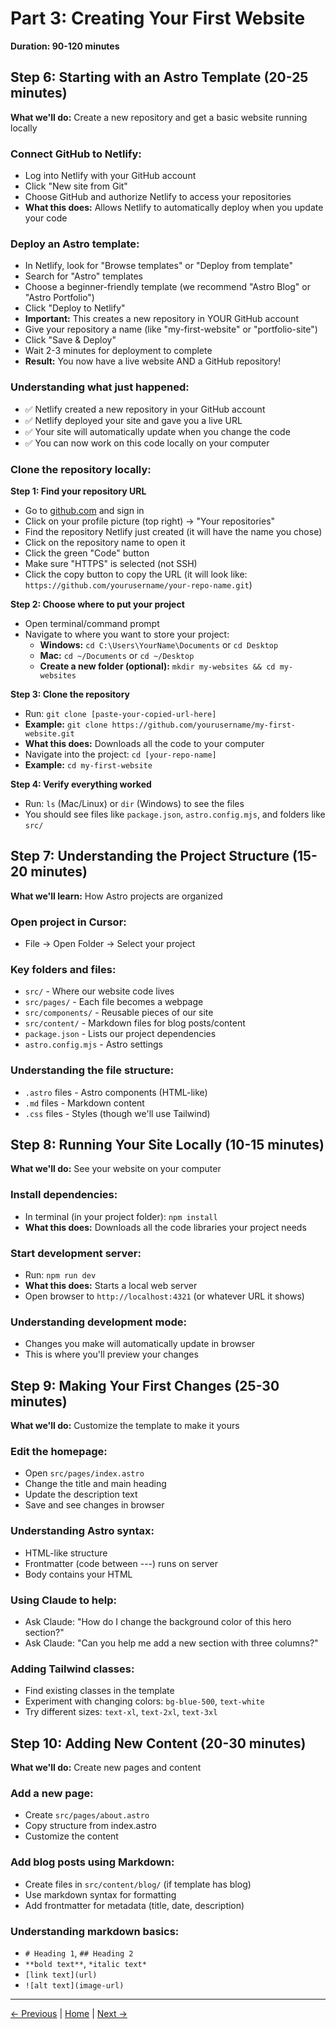# Part 3: Creating Your First Website

**Duration: 90-120 minutes**

## Step 6: Starting with an Astro Template (20-25 minutes)

**What we'll do:** Create a new repository and get a basic website running locally

### Connect GitHub to Netlify:
- Log into Netlify with your GitHub account
- Click "New site from Git"
- Choose GitHub and authorize Netlify to access your repositories
- **What this does:** Allows Netlify to automatically deploy when you update your code

### Deploy an Astro template:
- In Netlify, look for "Browse templates" or "Deploy from template"
- Search for "Astro" templates
- Choose a beginner-friendly template (we recommend "Astro Blog" or "Astro Portfolio")
- Click "Deploy to Netlify"
- **Important:** This creates a new repository in YOUR GitHub account
- Give your repository a name (like "my-first-website" or "portfolio-site")
- Click "Save & Deploy"
- Wait 2-3 minutes for deployment to complete
- **Result:** You now have a live website AND a GitHub repository!

### Understanding what just happened:
- ✅ Netlify created a new repository in your GitHub account
- ✅ Netlify deployed your site and gave you a live URL
- ✅ Your site will automatically update when you change the code
- ✅ You can now work on this code locally on your computer

### Clone the repository locally:

**Step 1: Find your repository URL**
- Go to [github.com](https://github.com) and sign in
- Click on your profile picture (top right) → "Your repositories"
- Find the repository Netlify just created (it will have the name you chose)
- Click on the repository name to open it
- Click the green "Code" button
- Make sure "HTTPS" is selected (not SSH)
- Click the copy button to copy the URL (it will look like: `https://github.com/yourusername/your-repo-name.git`)

**Step 2: Choose where to put your project**
- Open terminal/command prompt
- Navigate to where you want to store your project:
  - **Windows:** `cd C:\Users\YourName\Documents` or `cd Desktop`
  - **Mac:** `cd ~/Documents` or `cd ~/Desktop`
  - **Create a new folder (optional):** `mkdir my-websites && cd my-websites`

**Step 3: Clone the repository**
- Run: `git clone [paste-your-copied-url-here]`
- **Example:** `git clone https://github.com/yourusername/my-first-website.git`
- **What this does:** Downloads all the code to your computer
- Navigate into the project: `cd [your-repo-name]`
- **Example:** `cd my-first-website`

**Step 4: Verify everything worked**
- Run: `ls` (Mac/Linux) or `dir` (Windows) to see the files
- You should see files like `package.json`, `astro.config.mjs`, and folders like `src/`

## Step 7: Understanding the Project Structure (15-20 minutes)

**What we'll learn:** How Astro projects are organized

### Open project in Cursor:
- File → Open Folder → Select your project

### Key folders and files:
- `src/` - Where our website code lives
- `src/pages/` - Each file becomes a webpage
- `src/components/` - Reusable pieces of our site
- `src/content/` - Markdown files for blog posts/content
- `package.json` - Lists our project dependencies
- `astro.config.mjs` - Astro settings

### Understanding the file structure:
- `.astro` files - Astro components (HTML-like)
- `.md` files - Markdown content
- `.css` files - Styles (though we'll use Tailwind)

## Step 8: Running Your Site Locally (10-15 minutes)

**What we'll do:** See your website on your computer

### Install dependencies:
- In terminal (in your project folder): `npm install`
- **What this does:** Downloads all the code libraries your project needs

### Start development server:
- Run: `npm run dev`
- **What this does:** Starts a local web server
- Open browser to `http://localhost:4321` (or whatever URL it shows)

### Understanding development mode:
- Changes you make will automatically update in browser
- This is where you'll preview your changes

## Step 9: Making Your First Changes (25-30 minutes)

**What we'll do:** Customize the template to make it yours

### Edit the homepage:
- Open `src/pages/index.astro`
- Change the title and main heading
- Update the description text
- Save and see changes in browser

### Understanding Astro syntax:
- HTML-like structure
- Frontmatter (code between ---) runs on server
- Body contains your HTML

### Using Claude to help:
- Ask Claude: "How do I change the background color of this hero section?"
- Ask Claude: "Can you help me add a new section with three columns?"

### Adding Tailwind classes:
- Find existing classes in the template
- Experiment with changing colors: `bg-blue-500`, `text-white`
- Try different sizes: `text-xl`, `text-2xl`, `text-3xl`

## Step 10: Adding New Content (20-30 minutes)

**What we'll do:** Create new pages and content

### Add a new page:
- Create `src/pages/about.astro`
- Copy structure from index.astro
- Customize the content

### Add blog posts using Markdown:
- Create files in `src/content/blog/` (if template has blog)
- Use markdown syntax for formatting
- Add frontmatter for metadata (title, date, description)

### Understanding markdown basics:
- `# Heading 1`, `## Heading 2`
- `**bold text**`, `*italic text*`
- `[link text](url)`
- `![alt text](image-url)`

---

[← Previous](02-tools-overview.md) | [Home](../README.md) | [Next →](04-tailwind-ai.md)
